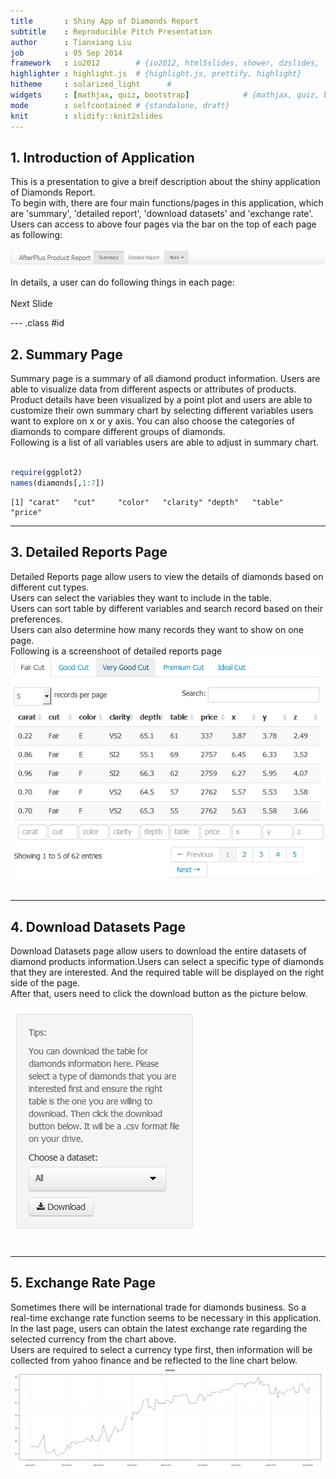 ```yaml
---
title       : Shiny App of Diamonds Report
subtitle    : Reproducible Pitch Presentation
author      : Tianxiang Liu
job         : 05 Sep 2014
framework   : io2012        # {io2012, html5slides, shower, dzslides, ...}
highlighter : highlight.js  # {highlight.js, prettify, highlight}
hitheme     : solarized_light      # 
widgets     : [mathjax, quiz, bootstrap]            # {mathjax, quiz, bootstrap}
mode        : selfcontained # {standalone, draft}
knit        : slidify::knit2slides
--- 
```


## 1. Introduction of Application
This is a presentation to give a breif description about the shiny application of Diamonds Report.</br>
To begin with, there are four main functions/pages in this application, which are 'summary', 'detailed report', 'download datasets' and 'exchange rate'. </br>
Users can access to above four pages via the bar on the top of each page as following: </br></br>
![width](menu.png)</br></br>
In details, a user can do following things in each page: </br> </br>
Next Slide

--- .class #id 

## 2. Summary Page
Summary page is a summary of all diamond product information. Users are able to visualize data from different aspects or attributes of products. Product details have been visualized by a point plot and users are able to customize their own summary chart by selecting different variables users want to explore on x or y axis. You can also choose the categories of diamonds to compare different groups of diamonds.</br> 
Following is a list of all variables users are able to adjust in summary chart. </br></br>

```r
require(ggplot2)
names(diamonds[,1:7])
```

```
[1] "carat"   "cut"     "color"   "clarity" "depth"   "table"   "price"  
```

---

## 3. Detailed Reports Page
Detailed Reports page allow users to view the details of diamonds based on different cut types.</br>
Users can select the variables they want to include in the table. </br>
Users can sort table by different variables and search record based on their preferences. </br>
Users can also determine how many records they want to show on one page. </br>
Following is a screenshoot of detailed reports page </br>
![width](2.png)</br></br>

---

## 4. Download Datasets Page
Download Datasets page allow users to download the entire datasets of diamond products information.Users can select a specific type of  diamonds that they are interested. And the required table will be displayed on the right side of the page. </br>
After that, users need to click the download button as the picture below. </br>

![width](3.png)</br></br>

---

## 5. Exchange Rate Page
Sometimes there will be international trade for diamonds business. So a real-time exchange rate function seems to be necessary in this application.  </br>
In the last page, users can obtain the latest exchange rate regarding the selected currency from the chart above.  </br>
Users are required to select a currency type first, then information will be collected from yahoo finance and be reflected to the line chart below. </br>
![plot of chunk unnamed-chunk-2](assets/fig/unnamed-chunk-2.png) 
